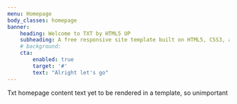 ```yaml
---
menu: Homepage
body_classes: homepage
banner:
    heading: Welcome to TXT by HTML5 UP
    subheading: A free responsive site template built on HTML5, CSS3, and some other stuff
    # background: 
    cta:
        enabled: true
        target: '#'
        text: "Alright let's go"
---
```

Txt homepage content text yet to be rendered in a template, so unimportant
